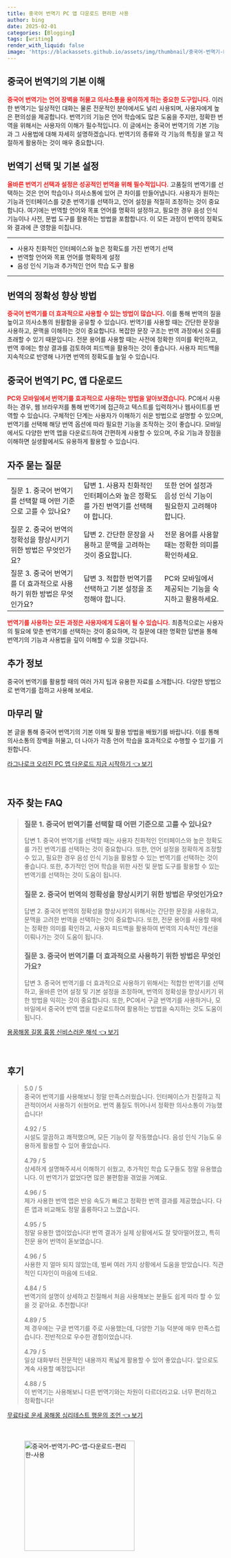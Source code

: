```yaml
---
title: 중국어 번역기 PC 앱 다운로드 편리한 사용
author: bing
date: 2025-02-01
categories: [Blogging]
tags: [writing]
render_with_liquid: false
image: 'https://blackassets.github.io/assets/img/thumbnail/중국어-번역기-PC-앱-다운로드-편리한-사용.webp'
---
```



<h2 id='중국어_번역기_기본_이해'>중국어 번역기의 기본 이해</h2>

<p><b><span style="color: #ee2323;">중국어 번역기는 언어 장벽을 허물고 의사소통을 용이하게 하는 중요한 도구입니다.</span></b> 이러한 번역기는 일상적인 대화는 물론 전문적인 분야에서도 널리 사용되며, 사용자에게 높은 편의성을 제공합니다. 번역기의 기능은 언어 학습에도 많은 도움을 주지만, 정확한 번역을 위해서는 사용자의 이해가 필수적입니다. 이 글에서는 중국어 번역기의 기본 기능과 그 사용법에 대해 자세히 설명하겠습니다. 번역기의 종류와 각 기능의 특징을 알고 적절하게 활용하는 것이 매우 중요합니다.</p>

<h2 id='번역기_선택_및_기본_설정'>번역기 선택 및 기본 설정</h2>

<p><b><span style="color: #ee2323;">올바른 번역기 선택과 설정은 성공적인 번역을 위해 필수적입니다.</span></b> 고품질의 번역기를 선택하는 것은 언어 학습이나 의사소통에 있어 큰 차이를 만들어냅니다. 사용자가 원하는 기능과 인터페이스를 갖춘 번역기를 선택하고, 언어 설정을 적절히 조정하는 것이 중요합니다. 여기에는 번역할 언어와 목표 언어를 명확히 설정하고, 필요한 경우 음성 인식 기능이나 사전, 문법 도구를 활용하는 방법을 포함합니다. 이 모든 과정이 번역의 정확도와 결과에 큰 영향을 미칩니다.</p>

<hr />

<ul>
    <li>사용자 친화적인 인터페이스와 높은 정확도를 가진 번역기 선택</li>
    <li>번역할 언어와 목표 언어를 명확하게 설정</li>
    <li>음성 인식 기능과 추가적인 언어 학습 도구 활용</li>
</ul>

<hr />

<h2 id='번역의_정확성_향상_방법'>번역의 정확성 향상 방법</h2>

<p><b><span style="color: #ee2323;">중국어 번역기를 더 효과적으로 사용할 수 있는 방법이 많습니다.</span></b> 이를 통해 번역의 질을 높이고 의사소통의 원활함을 공유할 수 있습니다. 번역기를 사용할 때는 간단한 문장을 사용하고, 문맥을 이해하는 것이 중요합니다. 복잡한 문장 구조는 번역 과정에서 오류를 초래할 수 있기 때문입니다. 전문 용어를 사용할 때는 사전에 정확한 의미를 확인하고, 번역 후에는 항상 결과를 검토하여 피드백을 활용하는 것이 좋습니다. 사용자 피드백을 지속적으로 반영해 나가면 번역의 정확도를 높일 수 있습니다.</p>

<h2 id='중국어_번역기_PC_앱_다운로드'>중국어 번역기 PC, 앱 다운로드</h2>

<p><b><span style="color: #ee2323;">PC와 모바일에서 번역기를 효과적으로 사용하는 방법을 알아보겠습니다.</span></b> PC에서 사용하는 경우, 웹 브라우저를 통해 번역기에 접근하고 텍스트를 입력하거나 웹사이트를 번역할 수 있습니다. 구체적인 단계는 사용자가 이해하기 쉬운 방법으로 설명할 수 있으며, 번역기를 선택해 해당 번역 옵션에 따라 필요한 기능을 조작하는 것이 좋습니다. 모바일에서도 다양한 번역 앱을 다운로드하여 간편하게 사용할 수 있으며, 주요 기능과 장점을 이해하면 실생활에서도 유용하게 활용할 수 있습니다.</p>

<h2 id='자주_묻는_질문'>자주 묻는 질문</h2>

<table>
    <tr>
        <td>질문 1. 중국어 번역기를 선택할 때 어떤 기준으로 고를 수 있나요?</td>
        <td>답변 1. 사용자 친화적인 인터페이스와 높은 정확도를 가진 번역기를 선택해야 합니다.</td>
        <td>또한 언어 설정과 음성 인식 기능이 필요한지 고려해야 합니다.</td>
    </tr>
    <tr>
        <td>질문 2. 중국어 번역의 정확성을 향상시키기 위한 방법은 무엇인가요?</td>
        <td>답변 2. 간단한 문장을 사용하고 문맥을 고려하는 것이 중요합니다.</td>
        <td>전문 용어를 사용할 때는 정확한 의미를 확인하세요.</td>
    </tr>
    <tr>
        <td>질문 3. 중국어 번역기를 더 효과적으로 사용하기 위한 방법은 무엇인가요?</td>
        <td>답변 3. 적합한 번역기를 선택하고 기본 설정을 조정해야 합니다.</td>
        <td>PC와 모바일에서 제공되는 기능을 숙지하고 활용하세요.</td>
    </tr>
</table>

<p><b><span style="color: #ee2323;">번역기를 사용하는 모든 과정은 사용자에게 도움이 될 수 있습니다.</span></b> 최종적으로는 사용자의 필요에 맞춘 번역기를 선택하는 것이 중요하며, 각 질문에 대한 명확한 답변을 통해 번역기의 기능과 사용법을 깊이 이해할 수 있을 것입니다.</p>

<h2 id='추가_정보'>추가 정보</h2>

<p>중국어 번역기를 활용할 때의 여러 가지 팁과 유용한 자료를 소개합니다. 다양한 방법으로 번역기를 접하고 사용해 보세요.</p>

<h2 id='마무리_말'>마무리 말</h2>

<p>본 글을 통해 중국어 번역기의 기본 이해 및 활용 방법을 배웠기를 바랍니다. 이를 통해 의사소통의 장벽을 허물고, 더 나아가 각종 언어 학습을 효과적으로 수행할 수 있기를 기원합니다.</p>


<p><a class="click-button" title="라그나로크 오리진 PC 앱 다운로드 지금 시작하기" href="https://blackassets.github.io/posts/%EB%9D%BC%EA%B7%B8%EB%82%98%EB%A1%9C%ED%81%AC-%EC%98%A4%EB%A6%AC%EC%A7%84-PC-%EC%95%B1-%EB%8B%A4%EC%9A%B4%EB%A1%9C%EB%93%9C-%EC%A7%80%EA%B8%88-%EC%8B%9C%EC%9E%91%ED%95%98%EA%B8%B0/" rel="dofollow">라그나로크 오리진 PC 앱 다운로드 지금 시작하기 👈 보기</a></p><br>
<h2 id='자주_찾는_FAQ'>자주 찾는 FAQ</h2>
<div itemscope="" itemtype="https://schema.org/FAQPage"> 
<blockquote> 
<div itemscope="" itemprop="mainEntity" itemtype="https://schema.org/Question"> 
<h3 itemprop="name">질문 1. 중국어 번역기를 선택할 때 어떤 기준으로 고를 수 있나요?</h3> 
<div itemscope="" itemprop="acceptedAnswer" itemtype="https://schema.org/Answer"> 
<span itemprop="text"> 
<p>답변 1. 중국어 번역기를 선택할 때는 사용자 친화적인 인터페이스와 높은 정확도를 가진 번역기를 선택하는 것이 중요합니다. 또한, 언어 설정을 정확하게 조정할 수 있고, 필요한 경우 음성 인식 기능을 활용할 수 있는 번역기를 선택하는 것이 좋습니다. 또한, 추가적인 언어 학습을 위한 사전 및 문법 도구를 활용할 수 있는 번역기를 선택하는 것이 도움이 됩니다.</p> 
</span> 
</div> 
</div> 

<div itemscope="" itemprop="mainEntity" itemtype="https://schema.org/Question"> 
<h3 itemprop="name">질문 2. 중국어 번역의 정확성을 향상시키기 위한 방법은 무엇인가요?</h3> 
<div itemscope="" itemprop="acceptedAnswer" itemtype="https://schema.org/Answer"> 
<span itemprop="text"> 
<p>답변 2. 중국어 번역의 정확성을 향상시키기 위해서는 간단한 문장을 사용하고, 문맥을 고려한 번역을 선택하는 것이 중요합니다. 또한, 전문 용어를 사용할 때에는 정확한 의미를 확인하고, 사용자 피드백을 활용하여 번역의 지속적인 개선을 이뤄나가는 것이 도움이 됩니다.</p> 
</span> 
</div> 
</div> 

<div itemscope="" itemprop="mainEntity" itemtype="https://schema.org/Question"> 
<h3 itemprop="name">질문 3. 중국어 번역기를 더 효과적으로 사용하기 위한 방법은 무엇인가요?</h3> 
<div itemscope="" itemprop="acceptedAnswer" itemtype="https://schema.org/Answer"> 
<span itemprop="text"> 
<p>답변 3. 중국어 번역기를 더 효과적으로 사용하기 위해서는 적합한 번역기를 선택하고, 올바른 언어 설정 및 기본 설정을 조정하며, 번역의 정확성을 향상시키기 위한 방법을 익히는 것이 중요합니다. 또한, PC에서 구글 번역기를 사용하거나, 모바일에서 중국어 번역 앱을 다운로드하여 활용하는 방법을 숙지하는 것도 도움이 됩니다.</p> 
</span> 
</div> 
</div> 
</blockquote> 
</div>
<p><a class="click-button" title="용꿈해몽 길몽 흉몽 신비스러운 해석" href="https://blackassets.github.io/posts/%EC%9A%A9%EA%BF%88%ED%95%B4%EB%AA%BD-%EA%B8%B8%EB%AA%BD-%ED%9D%89%EB%AA%BD-%EC%8B%A0%EB%B9%84%EC%8A%A4%EB%9F%AC%EC%9A%B4-%ED%95%B4%EC%84%9D/" rel="dofollow">용꿈해몽 길몽 흉몽 신비스러운 해석 👈 보기</a></p><br>
<h2 id='후기'>후기</h2>
<div itemscope itemtype="https://schema.org/Product">
  <blockquote>
  <div itemprop="review" itemscope itemtype="https://schema.org/Review">
      <div itemprop="reviewRating" itemscope itemtype="https://schema.org/Rating"> <span itemprop="ratingValue">5.0</span> / <span itemprop="bestRating">5</span> </div>
      <span itemprop="reviewBody">중국어 번역기를 사용해보니 정말 만족스러웠습니다. 인터페이스가 친절하고 직관적이어서 사용하기 쉬웠어요. 번역 품질도 뛰어나서 정확한 의사소통이 가능했습니다!</span>
  </div>
  <br>
  <div itemprop="review" itemscope itemtype="https://schema.org/Review">
      <div itemprop="reviewRating" itemscope itemtype="https://schema.org/Rating"> <span itemprop="ratingValue">4.92</span> / <span itemprop="bestRating">5</span> </div>
      <span itemprop="reviewBody">시설도 깔끔하고 쾌적했으며, 모든 기능이 잘 작동했습니다. 음성 인식 기능도 유용하게 활용할 수 있어 좋았습니다.</span>
  </div>
  <br>
  <div itemprop="review" itemscope itemtype="https://schema.org/Review">
      <div itemprop="reviewRating" itemscope itemtype="https://schema.org/Rating"> <span itemprop="ratingValue">4.79</span> / <span itemprop="bestRating">5</span> </div>
      <span itemprop="reviewBody">상세하게 설명해주셔서 이해하기 쉬웠고, 추가적인 학습 도구들도 정말 유용했습니다. 이 번역기가 없었다면 많은 불편함을 겪었을 거예요.</span>
  </div>
  <br>
  <div itemprop="review" itemscope itemtype="https://schema.org/Review">
      <div itemprop="reviewRating" itemscope itemtype="https://schema.org/Rating"> <span itemprop="ratingValue">4.96</span> / <span itemprop="bestRating">5</span> </div>
      <span itemprop="reviewBody">제가 사용한 번역 앱은 반응 속도가 빠르고 정확한 번역 결과를 제공했습니다. 다른 앱과 비교해도 정말 훌륭하다고 느꼈습니다.</span>
  </div>
  <br>
  <div itemprop="review" itemscope itemtype="https://schema.org/Review">
      <div itemprop="reviewRating" itemscope itemtype="https://schema.org/Rating"> <span itemprop="ratingValue">4.95</span> / <span itemprop="bestRating">5</span> </div>
      <span itemprop="reviewBody">정말 유용한 앱이었습니다! 번역 결과가 실제 상황에서도 잘 맞아떨어졌고, 특히 전문 용어 번역이 돋보였습니다.</span>
  </div>
  <br>
  <div itemprop="review" itemscope itemtype="https://schema.org/Review">
      <div itemprop="reviewRating" itemscope itemtype="https://schema.org/Rating"> <span itemprop="ratingValue">4.96</span> / <span itemprop="bestRating">5</span> </div>
      <span itemprop="reviewBody">사용한 지 얼마 되지 않았는데, 벌써 여러 가지 상황에서 도움을 받았습니다. 직관적인 디자인이 마음에 드네요.</span>
  </div>
  <br>
  <div itemprop="review" itemscope itemtype="https://schema.org/Review">
      <div itemprop="reviewRating" itemscope itemtype="https://schema.org/Rating"> <span itemprop="ratingValue">4.84</span> / <span itemprop="bestRating">5</span> </div>
      <span itemprop="reviewBody">번역기의 설명이 상세하고 친절해서 처음 사용해보는 분들도 쉽게 따라 할 수 있을 것 같아요. 추천합니다!</span>
  </div>
  <br>
  <div itemprop="review" itemscope itemtype="https://schema.org/Review">
      <div itemprop="reviewRating" itemscope itemtype="https://schema.org/Rating"> <span itemprop="ratingValue">4.89</span> / <span itemprop="bestRating">5</span> </div>
      <span itemprop="reviewBody">제 경우에는 구글 번역기를 주로 사용했는데, 다양한 기능 덕분에 매우 만족스럽습니다. 전반적으로 우수한 경험이었습니다.</span>
  </div>
  <br>
  <div itemprop="review" itemscope itemtype="https://schema.org/Review">
      <div itemprop="reviewRating" itemscope itemtype="https://schema.org/Rating"> <span itemprop="ratingValue">4.79</span> / <span itemprop="bestRating">5</span> </div>
      <span itemprop="reviewBody">일상 대화부터 전문적인 내용까지 폭넓게 활용할 수 있어 좋았습니다. 앞으로도 계속 사용할 예정입니다!</span>
  </div>
  <br>
  <div itemprop="review" itemscope itemtype="https://schema.org/Review">
      <div itemprop="reviewRating" itemscope itemtype="https://schema.org/Rating"> <span itemprop="ratingValue">4.88</span> / <span itemprop="bestRating">5</span> </div>
      <span itemprop="reviewBody">이 번역기는 사용해보니 다른 번역기와는 차원이 다르더라고요. 너무 편리하고 정확합니다!</span>
  </div>
  </blockquote>
</div>
<p><a class="click-button" title="무료타로 운세 꿈해몽 심리테스트 행운의 조언" href="https://blackassets.github.io/posts/%EB%AC%B4%EB%A3%8C%ED%83%80%EB%A1%9C-%EC%9A%B4%EC%84%B8-%EA%BF%88%ED%95%B4%EB%AA%BD-%EC%8B%AC%EB%A6%AC%ED%85%8C%EC%8A%A4%ED%8A%B8-%ED%96%89%EC%9A%B4%EC%9D%98-%EC%A1%B0%EC%96%B8/" rel="dofollow">무료타로 운세 꿈해몽 심리테스트 행운의 조언 👈 보기</a></p><br>
<figure class="image"><img src="https://blackassets.github.io/assets/img/thumbnail/중국어-번역기-PC-앱-다운로드-편리한-사용.webp" alt="중국어-번역기-PC-앱-다운로드-편리한-사용" width="256" height="256"></figure>